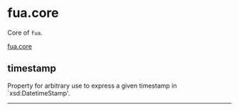 # fua.core

Core of `fua`.

[fua.core](./fua.core.ttl)

## timestamp

Property for arbitrary use to express a given timestamp in `xsd:DatetimeStamp'.

---